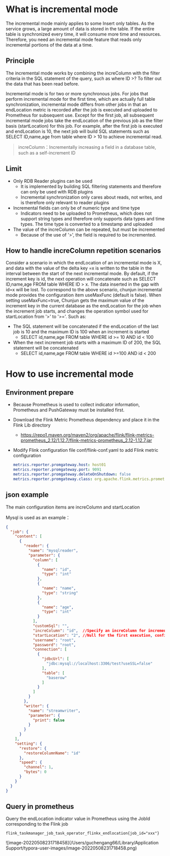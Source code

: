 # What is incremental mode

The incremental mode mainly applies to some Insert only tables. As the service grows,  a large amount of data is stored in the table. If the entire table is synchronized every time, it will consume more time and resources. Therefore, you need an incremental mode feature that reads only incremental portions of the data at a time.

## Principle

The incremental mode works by combining the increColumn with the filter criteria in the SQL statement of the query, such as where ID >? To filter out the data that has been read before.

Incremental mode is for two or more synchronous jobs. For jobs that perform incremental mode for the first time, which are actually full table synchronization,
incremental mode differs from other jobs in that an endLocation metric is recorded after the job is executed and uploaded to Prometheus for subsequent use. Except for the first job, all subsequent incremental mode jobs take the endLocation of the previous job as the filter basis (startLocation) for this job. 
For example, after the first job is executed and endLocation is 10, the next job will build SQL statements such as SELECT ID,name,age from table where ID > 10 to achieve incremental read.

> increColumn：Incrementally increasing a field in a database table, such as a self-increment ID

## Limit

- Only RDB Reader plugins can be used
    - It is implemented by building SQL filtering statements and therefore can only be used with RDB plugins
    - Incremental synchronization only cares about reads, not writes, and is therefore only relevant to reader plugins
- Incremental fields can only be of numeric type and time type
    - Indicators need to be uploaded to Prometheus, which does not support string types and therefore only supports data types and time types. The time type is converted to a timestamp and uploaded
- The value of the increColumn can be repeated, but must be incremented
    - Because of the use of '>', the field is required to be incremented.

## How to handle increColumn repetition scenarios

Consider a scenario in which the endLocation of an incremental mode is X, and data with the value of the delta key =x is written to the table in the interval between the start of the next incremental mode. By default, if the increment key is id, the next operation will concatenate such as SELECT ID,name,age FROM table WHERE ID > x. The data inserted in the gap with id=x will be lost.
To correspond to the above scenario, chunjun incremental mode provides the configuration item useMaxFunc (default is false). When setting useMaxFunc=true, Chunjun gets the maximum value of the increment key in the current database as the endLocation for the job when the increment job starts, and changes the operation symbol used for startLocation from '>' to '>='. Such as:
- The SQL statement will be concatenated if the endLocation of the last job is 10 and the maximum ID is 100 when an increment is started 
  - SELECT id,name,age FROM table WHERE id >= 10 AND id < 100
- When the next increment job starts with a maximum ID of 200, the SQL statement will be concatenated
  - SELECT id,name,age FROM table WHERE id >=100 AND id < 200



# How to use incremental mode

## Environment prepare

- Because Prometheus is used to collect indicator information, Prometheus and PushGateway must be installed first.

- Download the Flink Metric Prometheus dependency and place it in the Flink Lib directory

    - https://repo1.maven.org/maven2/org/apache/flink/flink-metrics-prometheus_2.12/1.12.7/flink-metrics-prometheus_2.12-1.12.7.jar

- Modify Flink configuration file conf/flink-conf.yaml to add Flink metric configuration

  ```yaml
  metrics.reporter.promgateway.host: host01
  metrics.reporter.promgateway.port: 9091
  metrics.reporter.promgateway.deleteOnShutdown: false
  metrics.reporter.promgateway.class: org.apache.flink.metrics.prometheus.PrometheusPushGatewayReporter
  ```

## json example

The main configuration items are increColumn and startLocation

Mysql is used as an example：

```json
{
  "job": {
    "content": [
      {
        "reader": {
          "name": "mysqlreader",
          "parameter": {
            "column": [
              {
                "name": "id",
                "type": "int"
              },
              {
                "name": "name",
                "type": "string"
              },
              {
                "name": "age",
                "type": "int"
              }
            ],
            "customSql": "",
            "increColumn": "id",  //Specify an increColumn for incremental mode. The increColumn must be a field that exists for column
            "startLocation": "2", //Null for the first execution, configurable as a string or not, and subsequent submitted jobs use the values indicated in Prometheus
            "username": "root",
            "password": "root",
            "connection": [
              {
                "jdbcUrl": [
                  "jdbc:mysql://localhost:3306/test?useSSL=false"
                ],
                "table": [
                  "baserow"
                ]
              }
            ]
          }
        },
        "writer": {
          "name": "streamwriter",
          "parameter": {
            "print": false
          }
        }
      }
    ],
    "setting": {
      "restore": {
        "restoreColumnName": "id"
      },
      "speed": {
        "channel": 1,
        "bytes": 0
      }
    }
  }
}

```



##  Query in prometheus

Query the endLocation indicator value in Prometheus using the JobId corresponding to the Flink job

```
flink_taskmanager_job_task_operator_flinkx_endlocation{job_id="xxx"}
```

![image-20220508231718458](/Users/guchengang66/Library/Application Support/typora-user-images/image-20220508231718458.png)